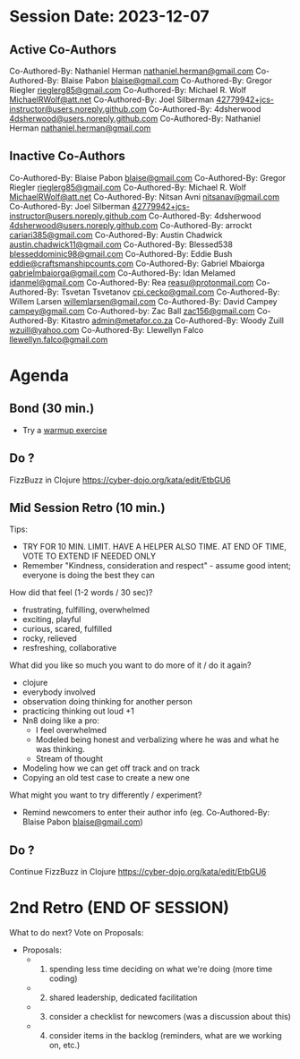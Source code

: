 # Session Date: 2023-12-07

## Active Co-Authors
Co-Authored-By: Nathaniel Herman <nathaniel.herman@gmail.com>
Co-Authored-By: Blaise Pabon <blaise@gmail.com>
Co-Authored-By: Gregor Riegler <rieglerg85@gmail.com>
Co-Authored-By: Michael R. Wolf <MichaelRWolf@att.net>
Co-Authored-By: Joel Silberman <42779942+jcs-instructor@users.noreply.github.com>
Co-Authored-By: 4dsherwood <4dsherwood@users.noreply.github.com>
Co-Authored-By: Nathaniel Herman <nathaniel.herman@gmail.com>


## Inactive Co-Authors
Co-Authored-By: Blaise Pabon <blaise@gmail.com>
Co-Authored-By: Gregor Riegler <rieglerg85@gmail.com>
Co-Authored-By: Michael R. Wolf <MichaelRWolf@att.net>
Co-Authored-By: Nitsan Avni <nitsanav@gmail.com>
Co-Authored-By: Joel Silberman <42779942+jcs-instructor@users.noreply.github.com>
Co-Authored-By: 4dsherwood <4dsherwood@users.noreply.github.com>
Co-Authored-By: arrockt <cariari385@gmail.com>
Co-Authored-By: Austin Chadwick <austin.chadwick11@gmail.com>
Co-Authored-By: Blessed538 <blesseddominic98@gmail.com>
Co-Authored-By: Eddie Bush <eddie@craftsmanshipcounts.com>
Co-Authored-By: Gabriel Mbaiorga <gabrielmbaiorga@gmail.com>
Co-Authored-By: Idan Melamed <idanmel@gmail.com>
Co-Authored-By: Rea <reasu@protonmail.com>
Co-Authored-By: Tsvetan Tsvetanov <cpi.cecko@gmail.com>
Co-Authored-By: Willem Larsen <willemlarsen@gmail.com>
Co-Authored-By: David Campey <campey@gmail.com>
Co-Authored-by: Zac Ball <zac156@gmail.com>
Co-Authored-By: Kitastro <admin@metafor.co.za>
Co-Authored-By: Woody Zuill <wzuill@yahoo.com>
Co-Authored-By: Llewellyn Falco <llewellyn.falco@gmail.com>

# Agenda

## Bond (30 min.)

-   Try a [warmup exercise](../docs/warmup-exercises.md)

## Do ?
FizzBuzz in Clojure
https://cyber-dojo.org/kata/edit/EtbGU6


## Mid Session Retro (10 min.)
Tips: 
- TRY FOR 10 MIN. LIMIT. HAVE A HELPER ALSO TIME. AT END OF TIME, VOTE TO EXTEND IF NEEDED ONLY
- Remember "Kindness, consideration and respect" - assume good intent; everyone is doing the best they can 

How did that feel (1-2 words / 30 sec)?
- frustrating, fulfilling, overwhelmed
- exciting, playful
- curious, scared, fulfilled
- rocky, relieved
- resfreshing, collaborative

What did you like so much you want to do more of it / do it again?
- clojure
- everybody involved
- observation doing thinking for another person
- practicing thinking out loud +1
- Nn8 doing like a pro:
  - I feel overwhelmed
  - Modeled being honest and verbalizing where he was and what he was thinking.
  - Stream of thought
- Modeling how we can get off track and on track
- Copying an old test case to create a new one

What might you want to try differently / experiment?
- Remind newcomers to enter their author info (eg. Co-Authored-By: Blaise Pabon <blaise@gmail.com>)

## Do ?
Continue FizzBuzz in Clojure
https://cyber-dojo.org/kata/edit/EtbGU6

# 2nd Retro (END OF SESSION)

What to do next? Vote on Proposals:
- Proposals:
    - 1. spending less time deciding on what we're doing (more time coding)
    - 2. shared leadership, dedicated facilitation
    - 3. consider a checklist for newcomers (was a discussion about this)
    - 4. consider items in the backlog (reminders, what are we working on, etc.)